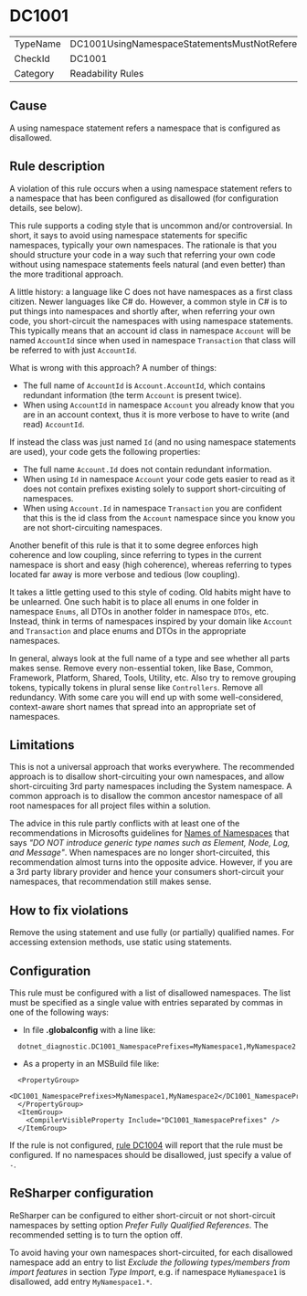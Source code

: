 # DC1001

<table>
<tr>
  <td>TypeName</td>
  <td>DC1001UsingNamespaceStatementsMustNotReferenceDisallowedNamespaces</td>
</tr>
<tr>
  <td>CheckId</td>
  <td>DC1001</td>
</tr>
<tr>
  <td>Category</td>
  <td>Readability Rules</td>
</tr>
</table>

## Cause

A using namespace statement refers a namespace that is configured as disallowed.

## Rule description

A violation of this rule occurs when a using namespace statement refers to a namespace that has been configured as disallowed (for configuration details, see below).

This rule supports a coding style that is uncommon and/or controversial. In short, it says to avoid using namespace statements for specific namespaces, typically your own namespaces. The rationale is that you should structure your code in a way such that referring your own code without using namespace statements feels natural (and even better) than the more traditional approach.

A little history: a language like C does not have namespaces as a first class citizen. Newer languages like C# do. However, a common style in C# is to put things into namespaces and shortly after, when referring your own code, you short-circuit the namespaces with using namespace statements. This typically means that an account id class in namespace `Account` will be named `AccountId` since when used in namespace `Transaction` that class will be referred to with just `AccountId`.

What is wrong with this approach? A number of things:

- The full name of `AccountId` is `Account.AccountId`, which contains redundant information (the term `Account` is present twice).
- When using `AccountId` in namespace `Account` you already know that you are in an account context, thus it is more verbose to have to write (and read) `AccountId`.

If instead the class was just named `Id` (and no using namespace statements are used), your code gets the following properties:

- The full name `Account.Id` does not contain redundant information.
- When using `Id` in namespace `Account` your code gets easier to read as it does not contain prefixes existing solely to support short-circuiting of namespaces.
- When using `Account.Id` in namespace `Transaction` you are confident that this is the id class from the `Account` namespace since you know you are not short-circuiting namespaces.

Another benefit of this rule is that it to some degree enforces high coherence and low coupling, since referring to types in the current namespace is short and easy (high coherence), whereas referring to types located far away is more verbose and tedious (low coupling).

It takes a little getting used to this style of coding. Old habits might have to be unlearned. One such habit is to place all enums in one folder in namespace `Enums`, all DTOs in another folder in namespace `DTOs`, etc. Instead, think in terms of namespaces inspired by your domain like `Account` and `Transaction` and place enums and DTOs in the appropriate namespaces.

In general, always look at the full name of a type and see whether all parts makes sense. Remove every non-essential token, like Base, Common, Framework, Platform, Shared, Tools, Utility, etc. Also try to remove grouping tokens, typically tokens in plural sense like `Controllers`. Remove all redundancy. With some care you will end up with some well-considered, context-aware short names that spread into an appropriate set of namespaces.

## Limitations

This is not a universal approach that works everywhere. The recommended approach is to disallow short-circuiting your own namespaces, and allow short-circuiting 3rd party namespaces including the System namespace. A common approach is to disallow the common ancestor namespace of all root namespaces for all project files within a solution.

The advice in this rule partly conflicts with at least one of the recommendations in Microsofts guidelines for [Names of Namespaces](https://docs.microsoft.com/en-us/dotnet/standard/design-guidelines/names-of-namespaces) that says *"DO NOT introduce generic type names such as Element, Node, Log, and Message"*. When namespaces are no longer short-circuited, this recommendation almost turns into the opposite advice. However, if you are a 3rd party library provider and hence your consumers short-circuit your namespaces, that recommendation still makes sense.

## How to fix violations

Remove the using statement and use fully (or partially) qualified names. For accessing extension methods, use static using statements.

## Configuration

This rule must be configured with a list of disallowed namespaces. The list must be specified as a single value with entries separated by commas in one of the following ways:

- In file **.globalconfig** with a line like:
 
```
  dotnet_diagnostic.DC1001_NamespacePrefixes=MyNamespace1,MyNamespace2
```

- As a property in an MSBuild file like:

```
  <PropertyGroup>
    <DC1001_NamespacePrefixes>MyNamespace1,MyNamespace2</DC1001_NamespacePrefixes>
  </PropertyGroup>
  <ItemGroup>
    <CompilerVisibleProperty Include="DC1001_NamespacePrefixes" />
  </ItemGroup>
```

If the rule is not configured, [rule DC1004](./DC1004.md) will report that the rule must be configured. If no namespaces should be disallowed, just specify a value of `-`.

## ReSharper configuration

ReSharper can be configured to either short-circuit or not short-circuit namespaces by setting option *Prefer Fully Qualified References*. The recommended setting is to turn the option off.

To avoid having your own namespaces short-circuited, for each disallowed namespace add an entry to list *Exclude the following types/members from import features* in section *Type Import*, e.g. if namespace `MyNamespace1` is disallowed, add entry `MyNamespace1.*`.
